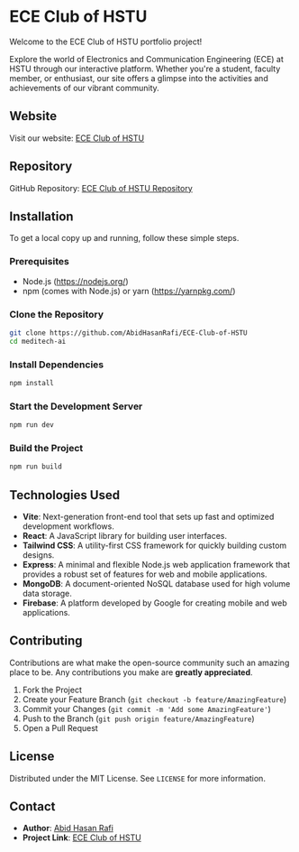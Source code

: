 # ECE Club of HSTU

Welcome to the ECE Club of HSTU portfolio project!

Explore the world of Electronics and Communication Engineering (ECE) at HSTU through our interactive platform. Whether you're a student, faculty member, or enthusiast, our site offers a glimpse into the activities and achievements of our vibrant community.

## Website

Visit our website: [ECE Club of HSTU](https://ece-club-of-hstu.web.app/)

## Repository

GitHub Repository: [ECE Club of HSTU Repository](https://github.com/AbidHasanRafi/ECE-Club-of-HSTU)

## Installation

To get a local copy up and running, follow these simple steps.

### Prerequisites

- Node.js (https://nodejs.org/)
- npm (comes with Node.js) or yarn (https://yarnpkg.com/)

### Clone the Repository

```bash
git clone https://github.com/AbidHasanRafi/ECE-Club-of-HSTU
cd meditech-ai
```

### Install Dependencies

```bash
npm install
```

### Start the Development Server

```bash
npm run dev
```

### Build the Project

```bash
npm run build
```

## Technologies Used

- **Vite**: Next-generation front-end tool that sets up fast and optimized development workflows.
- **React**: A JavaScript library for building user interfaces.
- **Tailwind CSS**: A utility-first CSS framework for quickly building custom designs.
- **Express**: A minimal and flexible Node.js web application framework that provides a robust set of features for web and mobile applications.
- **MongoDB**: A document-oriented NoSQL database used for high volume data storage.
- **Firebase**: A platform developed by Google for creating mobile and web applications.

## Contributing

Contributions are what make the open-source community such an amazing place to be. Any contributions you make are **greatly appreciated**.

1. Fork the Project
2. Create your Feature Branch (`git checkout -b feature/AmazingFeature`)
3. Commit your Changes (`git commit -m 'Add some AmazingFeature'`)
4. Push to the Branch (`git push origin feature/AmazingFeature`)
5. Open a Pull Request

## License

Distributed under the MIT License. See `LICENSE` for more information.

## Contact

- **Author**: [Abid Hasan Rafi](https://github.com/AbidHasanRafi)
- **Project Link**: [ECE Club of HSTU](https://github.com/AbidHasanRafi/ECE-Club-of-HSTU)

